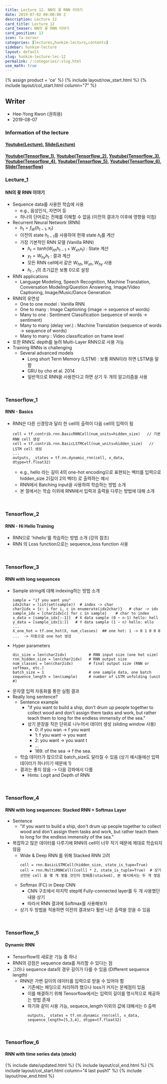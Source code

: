 ```yaml
---
title: Lecture 12. NN의 꽃 RNN 이야기
date: 2019-07-02 00:00:00 Z
description: Lecture 12
card_title: Lecture 12
card_teaser: NN의 꽃 RNN 이야기
card_position: 13
icon: fa-server
categories: [lectures,hunkim-lecture,contents]
sidebar: hunkim-lecture
layout: default
slug: hunkim-lecture-lec-12
permalink: /:categories/:slug.html
use_math: true
---
```


{% assign product = 'ce' %}
{% include layout/row_start.html %}
{% include layout/col_start.html column="7" %}

## Writer
+ Hee-Yong Kwon (권희용)
+ 2019-08-07

### Information of the lecture
#### [Youtube(Lecture)](https://www.youtube.com/watch?v=-SHPG_KMUkQ&list=PLlMkM4tgfjnLSOjrEJN31gZATbcj_MpUm&index=41), [Slide(Lecture)](https://github.com/inhaucs/inhaucs.github.io/blob/master/assets/files/heeyong/2019/hunkim-lecture/slide/lec12.pdf?raw=true)
#### [Youtube(Tensorflow_1)](https://www.youtube.com/watch?v=B5GtZuUvujQ&feature=youtu.be), [Youtube(Tensorflow_2)](https://www.youtube.com/watch?v=39_P23TqUnw&feature=youtu.be), [Youtube(Tensorflow_3)](https://www.youtube.com/watch?v=2R6nfCNNz1U&feature=youtu.be), [Youtube(Tensorflow_4)](https://www.youtube.com/watch?v=vwjt1ZE5-K4&feature=youtu.be), [Youtube(Tensorflow_5)](https://www.youtube.com/watch?v=aArdoSpdMEc&feature=youtu.be), [Youtube(Tensorflow_6)](https://www.youtube.com/watch?v=odMGK7pwTqY&feature=youtu.be), [Slide(Tensorflow)](https://github.com/inhaucs/inhaucs.github.io/blob/master/assets/files/heeyong/2019/hunkim-lecture/slide/lab12.pdf?raw=true)

### Lecture_1
#### NN의 꽃 RNN 이야기
+ Sequence data를 사용한 학습에 사용
  + e.g., 음성인식, 자연어 등
  + 하나의 단어로는 전체를 이해할 수 없음 (이전의 결과가 이후에 영향을 미침)
+ Recurrent Neural Network (RNN)
  + $h_t = f_W (h_{t-1}, x_t)$
  + 이전의 state $h_{t-1}$를 사용하여 현재 state $h_t$를 계산
  + 가장 기본적인 RNN 모델 (Vanilla RNN)
    + $h_t = tanh(W_{hh}h_{t-1} + W_{xh}x_t)$ : State 계산
    + $y_t = W_{hy}h_t$ : 결과 계산
    + 모든 RNN cell에서 같은 $W_{hh}, W_{xh}, W_{hy}$ 사용
    + $h_{t-1}$의 초기값은 보통 0으로 설정
+ RNN applications
  + Language Modeling, Speech Recognition, Machine Translation, Conversation Modeling/Question Answering, Image/Video Captioning, Image/Music/Dance Generation
+ RNN의 유연성
  + One to one model : Vanilla RNN
  + One to many : Image Captioning (image -> sequence of words)
  + Many to one : Sentiment Classification (sequence of words -> sentiment)
  + Many to many (delay ver.) : Machine Translation (sequence of words -> sequence of words)
  + Many to many : Video classification on frame level
+ 또한 RNN도 depth를 늘려 Multi-Layer RNN으로 사용 가능
+ Training RNNs is challenging
  + Several advanced models
    + Long short Term Memory (LSTM) : 보통 RNN이라 하면 LSTM을 말함
    + GRU by cho et al. 2014
    + 일반적으로 RNN을 사용한다고 하면 상기 두 개의 알고리즘을 사용

<br>

### Tensorflow_1
#### RNN - Basics
+ RNN은 다른 신경망과 달리 한 cell의 출력이 다음 cell의 입력이 됨
  ```
  cell = tf.contrib.rnn.BasicRNNCell(num_units=hidden_size)   // 기본 RNN cell 생성
  cell = tf.contrib.rnn.BasicLSTMCell(num_units=hidden_size)   // LSTM cell 생성
  ...
  outputs, _states = tf.nn.dynamic_rnn(cell, x_data, dtype=tf.float32)
  ```
  + e.g., hello 라는 길이 4의 one-hot encoding으로 표현되는 벡터를 입력으로 hidden_size 2(길이 2의 벡터) 로 출력하는 예시
  + RNN에서 Batching input을 사용하여 학습하는 방법 소개
  + 본 절에서는 학습 이외에 RNN에서 입력과 출력을 다루는 방법에 대해 소개

<br>

### Tensorflow_2
#### RNN - Hi Hello Training
+ RNN으로 'hihello'를 학습하는 방법 소개 (강의 참조)
+ RNN 의 Loss function으로는 sequence_loss function 사용

<br>

### Tensorflow_3
#### RNN with long sequences
+ Sample string에 대해 indexing하는 방법 소개
  ```
  sample = "if you want you"
  idx2char = list(set(sample))  # index -> char
  char2idx = {c: i for i, c in enumerate(idx2char)}   # char -> idx
  sample_idx = [char2idx[c] for c in sample]    # char to index
  x_data = [sample_idx[:-1]]  # X data sample (0 ~ n-1) hello: hell
  y_data = [sample_idx[1:]]   # Y data sample (1 ~ n) hello: ello
  ...
  X_one_hot = tf.one_hot(X, num_classes)  ## one hot: 1 -> 0 1 0 0 0 ...  -> 자동으로 one hot 생성
  ```
+ Hyper parameters
  ```
  dic_size = len(char2idx)          # RNN input size (one hot size)
  rnn_hidden_size = len(char2idx)   # RNN output size
  num_classes = len(char2idx)       # final output size (RNN or softmax, etc.)
  batch_size = 1                    # one sample data, one batch
  sequence_length = len(sample)     # number of LSTM unfolding (unit #)
  ```
+ 문자열 입력 자동화를 통한 실험 결과
+ Really long sentence?
  + Sentence example
    + "if you want to build a ship, don't drum up people together to collect wood and don't assign them tasks and work, but rather teach them to long for the endless immensity of the sea."
    + 상기 문장을 작은 단위로 나누어서 데이터 생성 (sliding window 사용)
      + 0: if you wan -> f you want
      + 1: f you want -> you want
      + 2: you want -> you want t
      + ...
      + 169: of the sea -> f the sea.
  + 학습 데이터가 많으므로 batch_size도 달라질 수 있음 (상기 예시들에선 입력 데이터가 하나이기 때문에 1)
  + 결과는 좋지 않음 -> 다음 강좌에서 다룸
    + Hints: Logit and Depth of RNN

<br>

### Tensorflow_4
#### RNN with long sequences: Stacked RNN + Softmax Layer
+ Sentence
  + "if you want to build a ship, don't drum up people together to collect wood and don't assign them tasks and work, but rather teach them to long for the endless immensity of the sea."
+ 복잡하고 많은 데이터를 다루기에 RNN의 cell이 너무 작기 때문에 제대로 학습되지 않음
  + Wide & Deep RNN 를 위해 Stacked RNN 고려
    ```
    cell = rnn.BasicLSTMCell(hidden_size, state_is_tupe=True)
    cell = rnn.MultiRNNCell([cell] * 2, state_is_tuple=True)  # 상기 선언된 cell 을 몇 개 쌓을 것인지 정해줌(stacked), 본 예시에서는 두 개 쌓음
    ```
  + Softmax (FC) in Deep CNN
    + CNN 구조에서 마지막 step에 Fully-connected layer를 두 개 사용했던 내용 상기
    + 따라서 RNN 결과에 Softmax를 사용해보자
  + 상기 두 방법을 적용하면 이전의 결과보다 훨씬 나은 출력을 얻을 수 있음

<br>

### Tensorflow_5
#### Dynamic RNN
+ Tensorflow의 새로운 기능 중 하나
+ RNN의 강점은 sequence data를 처리할 수 있다는 점
+ 그러나 sequence data의 경우 길이가 다를 수 있음 (Different sequence length)
  + RNN은 가변 길이의 데이터를 입력으로 받을 수 있어야 함
    + 기존에는 패딩으로 처리하려 했으나 loss가 커지는 문제점이 있음
    + 이를 해결하기 위해 Tensorflow에서는 입력의 길이를 명시적으로 제공하는 방법 존재
    + 하기와 같이 사용 가능, sequece_length 이외의 값에 대해서는 0 출력
      ```
      outputs, _states = tf.nn.dynamic_rnn(cell, x_data, sequence_length=[5,3,4], dtype=tf.float32)
      ```

<br>

### Tensorflow_6
#### RNN with time series data (stock)


{% include date/updated.html %}
{% include layout/col_end.html %}
{% include layout/col_start.html column="4 last push1" %}
{% include layout/row_end.html %}

